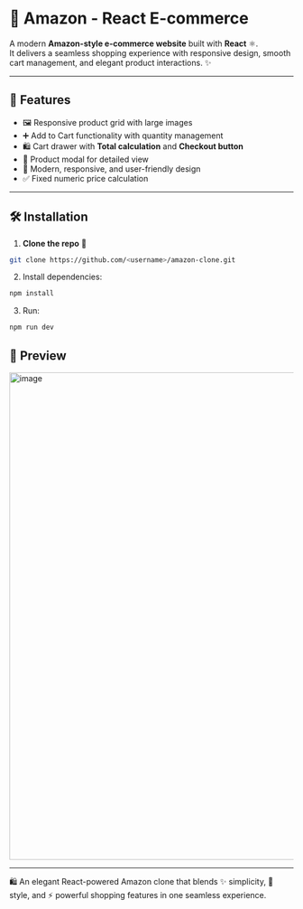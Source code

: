 # 🛒 Amazon - React E-commerce

A modern **Amazon-style e-commerce website** built with **React** ⚛️.  
It delivers a seamless shopping experience with responsive design, smooth cart management, and elegant product interactions. ✨

---

## 🚀 Features

- 🖼️ Responsive product grid with large images  
- ➕ Add to Cart functionality with quantity management  
- 🛍️ Cart drawer with **Total calculation** and **Checkout button**  
- 🔎 Product modal for detailed view  
- 📱 Modern, responsive, and user-friendly design  
- ✅ Fixed numeric price calculation  

---

## 🛠️ Installation

1. **Clone the repo** 📂  

```bash
git clone https://github.com/<username>/amazon-clone.git
```
2. Install dependencies:

```bash
npm install
```
3. Run:

```bash
npm run dev
```

## 📸 Preview
<img width="1909" height="863" alt="image" src="https://github.com/user-attachments/assets/48ac51f7-eea8-4106-9410-1db0a8bd7278" />

---

🛍️ An elegant React-powered Amazon clone that blends ✨ simplicity, 🎨 style, and ⚡ powerful shopping features in one seamless experience.
